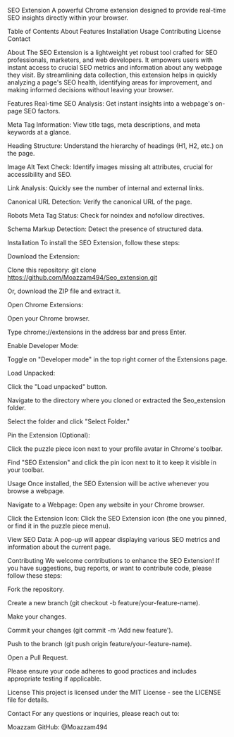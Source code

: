 SEO Extension
A powerful Chrome extension designed to provide real-time SEO insights directly within your browser.

Table of Contents
About
Features
Installation
Usage
Contributing
License
Contact

About
The SEO Extension is a lightweight yet robust tool crafted for SEO professionals, marketers, and web developers. It empowers users with instant access to crucial SEO metrics and information about any webpage they visit. By streamlining data collection, this extension helps in quickly analyzing a page's SEO health, identifying areas for improvement, and making informed decisions without leaving your browser.

Features
Real-time SEO Analysis: Get instant insights into a webpage's on-page SEO factors.

Meta Tag Information: View title tags, meta descriptions, and meta keywords at a glance.

Heading Structure: Understand the hierarchy of headings (H1, H2, etc.) on the page.

Image Alt Text Check: Identify images missing alt attributes, crucial for accessibility and SEO.

Link Analysis: Quickly see the number of internal and external links.

Canonical URL Detection: Verify the canonical URL of the page.

Robots Meta Tag Status: Check for noindex and nofollow directives.

Schema Markup Detection: Detect the presence of structured data.

Installation
To install the SEO Extension, follow these steps:

Download the Extension:

Clone this repository: git clone https://github.com/Moazzam494/Seo_extension.git

Or, download the ZIP file and extract it.

Open Chrome Extensions:

Open your Chrome browser.

Type chrome://extensions in the address bar and press Enter.

Enable Developer Mode:

Toggle on "Developer mode" in the top right corner of the Extensions page.

Load Unpacked:

Click the "Load unpacked" button.

Navigate to the directory where you cloned or extracted the Seo_extension folder.

Select the folder and click "Select Folder."

Pin the Extension (Optional):

Click the puzzle piece icon next to your profile avatar in Chrome's toolbar.

Find "SEO Extension" and click the pin icon next to it to keep it visible in your toolbar.

Usage
Once installed, the SEO Extension will be active whenever you browse a webpage.

Navigate to a Webpage: Open any website in your Chrome browser.

Click the Extension Icon: Click the SEO Extension icon (the one you pinned, or find it in the puzzle piece menu).

View SEO Data: A pop-up will appear displaying various SEO metrics and information about the current page.

Contributing
We welcome contributions to enhance the SEO Extension! If you have suggestions, bug reports, or want to contribute code, please follow these steps:

Fork the repository.

Create a new branch (git checkout -b feature/your-feature-name).

Make your changes.

Commit your changes (git commit -m 'Add new feature').

Push to the branch (git push origin feature/your-feature-name).

Open a Pull Request.

Please ensure your code adheres to good practices and includes appropriate testing if applicable.

License
This project is licensed under the MIT License - see the LICENSE file for details.

Contact
For any questions or inquiries, please reach out to:

Moazzam
GitHub: @Moazzam494
